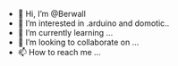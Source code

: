 - 👋 Hi, I’m @Berwall
- 👀 I’m interested in .arduino and domotic..
- 🌱 I’m currently learning ...
- 💞️ I’m looking to collaborate on ...
- 📫 How to reach me ...

<!---
Berwall/Berwall is a ✨ special ✨ repository because its `README.md` (this file) appears on your GitHub profile.
You can click the Preview link to take a look at your changes.
--->
